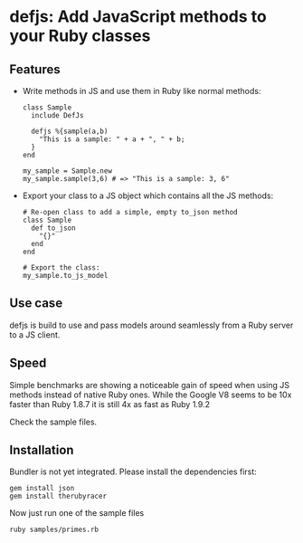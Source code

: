 # defjs: Add JavaScript methods to your Ruby classes

## Features
- Write methods in JS and use them in Ruby like normal methods:

      class Sample
        include DefJs
    
        defjs %{sample(a,b)
          "This is a sample: " + a + ", " + b;
        }
      end
  
      my_sample = Sample.new
      my_sample.sample(3,6) # => "This is a sample: 3, 6"
  
- Export your class to a JS object which contains all the JS methods:

      # Re-open class to add a simple, empty to_json method
      class Sample
        def to_json
          "{}"
        end
      end
  
      # Export the class:
      my_sample.to_js_model
      
## Use case
defjs is build to use and pass models around seamlessly from a Ruby server
to a JS client.

## Speed
Simple benchmarks are showing a noticeable gain of speed when using JS methods
instead of native Ruby ones. While the Google V8 seems to be 10x faster than 
Ruby 1.8.7 it is still 4x as fast as Ruby 1.9.2

Check the sample files.

## Installation
Bundler is not yet integrated. Please install the dependencies first:

    gem install json
    gem install therubyracer
  
Now just run one of the sample files

    ruby samples/primes.rb
